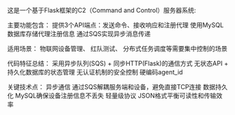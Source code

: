 <!-- <针对Server.pyde 的代码分析及其功能 田佳祺编写> -->

这是一个基于Flask框架的C2（Command and Control）服务器系统:

主要功能包含：
    提供3个API端点：发送命令、接收响应和注册代理
    使用MySQL数据库存储代理注册信息
    通过SQS实现异步消息传递

适用场景：
    物联网设备管理、
    红队测试、
    分布式任务调度等需要集中控制的场景

代码特征总结：
    采用异步队列(SQS) + 同步HTTP(Flask)的通信方式
    无状态API + 持久化数据库的状态管理
    无认证机制的安全控制
    硬编码agent_id

关键技术点：
    异步通信
        通过SQS解耦服务端和设备，避免直接TCP连接
    数据持久化
        MySQL确保设备注册信息不丢失
    轻量级协议
        JSON格式平衡可读性和传输效率